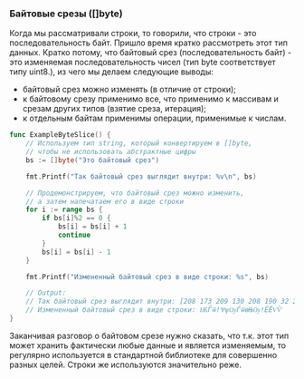 ### Байтовые срезы ([]byte)

Когда мы рассматривали строки, то говорили, что строки - это последовательность байт. Пришло время кратко рассмотреть этот тип данных. Кратко потому, что байтовый срез (последовательность байт) - это изменяемая последовательность чисел (тип byte соответствует типу uint8.), из чего мы делаем следующие выводы:

- байтовый срез можно изменять (в отличие от строки);
- к байтовому срезу применимо все, что применимо к массивам и срезам других типов (взятие среза, итерация);
- к отдельным байтам применимы операции, применимые к числам.

```go
func ExampleByteSlice() {
	// Используем тип string, который конвертируем в []byte,
	// чтобы не использовать абстрактные цифры
	bs := []byte("Это байтовый срез")

	fmt.Printf("Так байтовый срез выглядит внутри: %v\n", bs)

	// Продемонстрируем, что байтовый срез можно изменить,
	// а затем напечатаем его в виде строки
	for i := range bs {
		if bs[i]%2 == 0 {
			bs[i] = bs[i] + 1
			continue
		}
		bs[i] = bs[i] - 1
	}

	fmt.Printf("Измененный байтовый срез в виде строки: %s", bs)

	// Output:
	// Так байтовый срез выглядит внутри: [208 173 209 130 208 190 32 208 177 208 176 208 185 209 130 208 190 208 178 209 139 208 185 32 209 129 209 128 208 181 208 183]
	// Измененный байтовый срез в виде строки: ѬЃѿ!ѰѱѸЃѿѳЊѸ!ЀЁѴѶ
}
```

Заканчивая разговор о байтовом срезе нужно сказать, что т.к. этот тип может хранить фактически любые данные и является изменяемым, то регулярно используется в стандартной библиотеке для совершенно разных целей. Строки же используются значительно реже.
